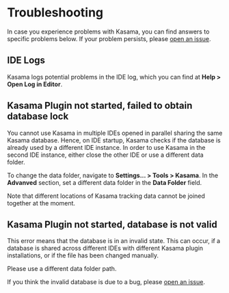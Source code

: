 # Troubleshooting

In case you experience problems with Kasama, you can find answers to specific problems below.
If your problem persists, please [open an issue](https://github.com/spark-teams/kasama-intellij-support/issues/new/choose).

## IDE Logs

Kasama logs potential problems in the IDE log, which you can find at **Help > Open Log in Editor**.

## Kasama Plugin not started, failed to obtain database lock

You cannot use Kasama in multiple IDEs opened in parallel sharing the same Kasama database.
Hence, on IDE startup, Kasama checks if the database is already used by a different IDE instance.
In order to use Kasama in the second IDE instance, either close the other IDE or use a different data folder.

To change the data folder, navigate to **Settings... > Tools > Kasama**. In the **Advanved** section, set a different data folder
in the **Data Folder** field.

Note that different locations of Kasama tracking data cannot be joined together at the moment.

## Kasama Plugin not started, database is not valid

This error means that the database is in an invalid state. This can occur, if a database is shared across different IDEs with different Kasama plugin installations,
or if the file has been changed manually.

Please use a different data folder path.

If you think the invalid database is due to a bug, please [open an issue](https://github.com/spark-teams/kasama-intellij-support/issues/new/choose).
